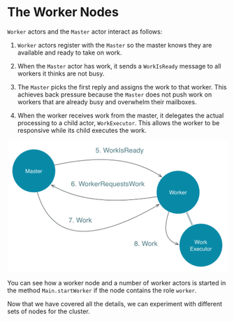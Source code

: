 # The Worker Nodes

`Worker` actors and the `Master` actor interact as follows:

1. `Worker` actors register with the `Master` so the master knows they are available and ready to take on work.
1. When the `Master` actor has work, it sends a `WorkIsReady` message to all workers it thinks are not busy.

1. The `Master` picks the first reply and assigns the work to that worker. 
   This achieves back pressure because the `Master` does not push work on workers that are already busy and overwhelm 
   their mailboxes.
1. When the worker receives work from the master, it delegates the actual processing to a child actor, `WorkExecutor`. 
   This allows the worker to be responsive while its child executes the work.

![Master to Worker Message Flow](images/master-worker-message-flow.png)

You can see how a worker node and a number of worker actors is started in the method `Main.startWorker`
if the node contains the role `worker`.

Now that we have covered all the details, we can experiment with different sets of nodes for the cluster.
